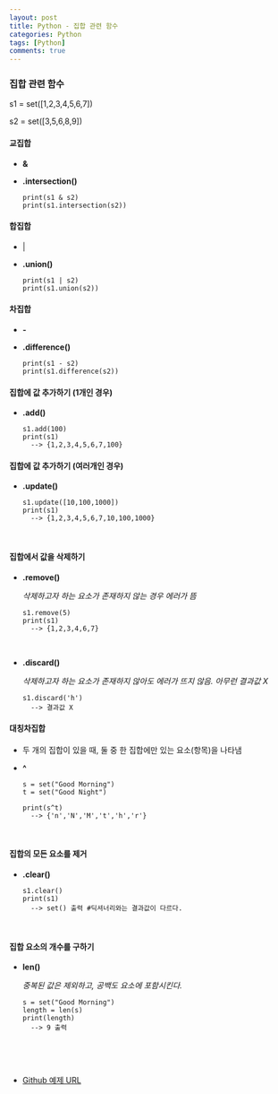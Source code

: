 ```yaml
---
layout: post
title: Python - 집합 관련 함수  
categories: Python
tags: [Python]
comments: true
---
```


### 집합 관련 함수 



s1 = set([1,2,3,4,5,6,7])

s2 = set([3,5,6,8,9])



#### 교집합

- **&**

- **.intersection()**

  ```
  print(s1 & s2)
  print(s1.intersection(s2))
  ```



#### 합집합

- |

- **.union()**

  ```
  print(s1 | s2)
  print(s1.union(s2))
  ```



#### 차집합

- **-**

- **.difference()**

  ```
  print(s1 - s2)
  print(s1.difference(s2))
  ```



#### 집합에 값 추가하기 (1개인 경우)

- **.add()**

  ```
  s1.add(100)
  print(s1)
  	--> {1,2,3,4,5,6,7,100}
  ```



#### 집합에 값 추가하기 (여러개인 경우)

- **.update()**

  ```
  s1.update([10,100,1000])
  print(s1)
  	--> {1,2,3,4,5,6,7,10,100,1000}
  ```

  ​

#### 집합에서 값을 삭제하기

- **.remove()**

  *삭제하고자 하는 요소가 존재하지 않는 경우 에러가 뜸*

  ```
  s1.remove(5)
  print(s1)
  	--> {1,2,3,4,6,7}
  ```

  ​

- **.discard()**

  *삭제하고자 하는 요소가 존재하지 않아도 에러가 뜨지 않음. 아무런 결과값 X*

  ```
  s1.discard('h')
  	--> 결과값 X
  ```



#### 대칭차집합

- 두 개의 집합이 있을 때, 둘 중 한 집합에만 있는 요소(항목)을 나타냄

- **^**

  ```
  s = set("Good Morning")
  t = set("Good Night")

  print(s^t)
  	--> {'n','N','M','t','h','r'}
  ```

  ​

#### 집합의 모든 요소를 제거

- **.clear()**

  ```
  s1.clear()
  print(s1)
  	--> set() 출력 #딕셔너리와는 결과값이 다르다.
  ```

  ​

#### 집합 요소의 개수를 구하기

- **len()**

  *중복된 값은 제외하고, 공백도 요소에 포함시킨다.*

  ```
  s = set("Good Morning")
  length = len(s)
  print(length)
  	--> 9 출력 
  ```

  ​

  ​

- [Github 예제 URL](https://github.com/DongmeeKim/Python-Study/blob/master/dictionary%20set/set.py)


